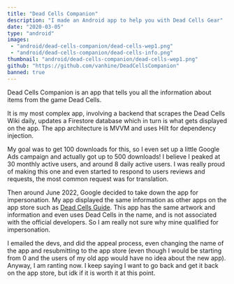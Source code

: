```yaml
---
title: "Dead Cells Companion"
description: "I made an Android app to help you with Dead Cells Gear"
date: "2020-03-05"
type: "android"
images:
 - "android/dead-cells-companion/dead-cells-wep1.png"
 - "android/dead-cells-companion/dead-cells-info.png"
thumbnail: "android/dead-cells-companion/dead-cells-wep1.png"
github: "https://github.com/vanhine/DeadCellsCompanion"
banned: true
---
```


Dead Cells Companion is an app that tells you all the information about items from the game Dead Cells.

It is my most complex app, involving a backend that scrapes the Dead Cells Wiki daily, updates a Firestore database which in turn is what gets displayed on the app. The app architecture is MVVM and uses Hilt for dependency injection.

My goal was to get 100 downloads for this, so I even set up a little Google Ads campaign and actually got up to 500 downloads! I believe I peaked at 30 monthly active users, and around 8 daily active users. I was really proud of making this one and even started to respond to users reviews and requests, the most common request was for translation.

Then around June 2022, Google decided to take down the app for impersonation. My app displayed the same information as other apps on the app store such as [Dead Cells Guide](https://play.google.com/store/apps/details?id=com.joel.deadcellswiki&hl=en_US&gl=US). This app has the same artwork and information and even uses Dead Cells in the name, and is not associated with the official developers. So I am really not sure why mine qualified for impersonation.

I emailed the devs, and did the appeal process, even changing the name of the app and resubmitting to the app store (even though I would be starting from 0 and the users of my old app would have no idea about the new app). Anyway, I am ranting now. I keep saying I want to go back and get it back on the app store, but idk if it is worth it at this point.

